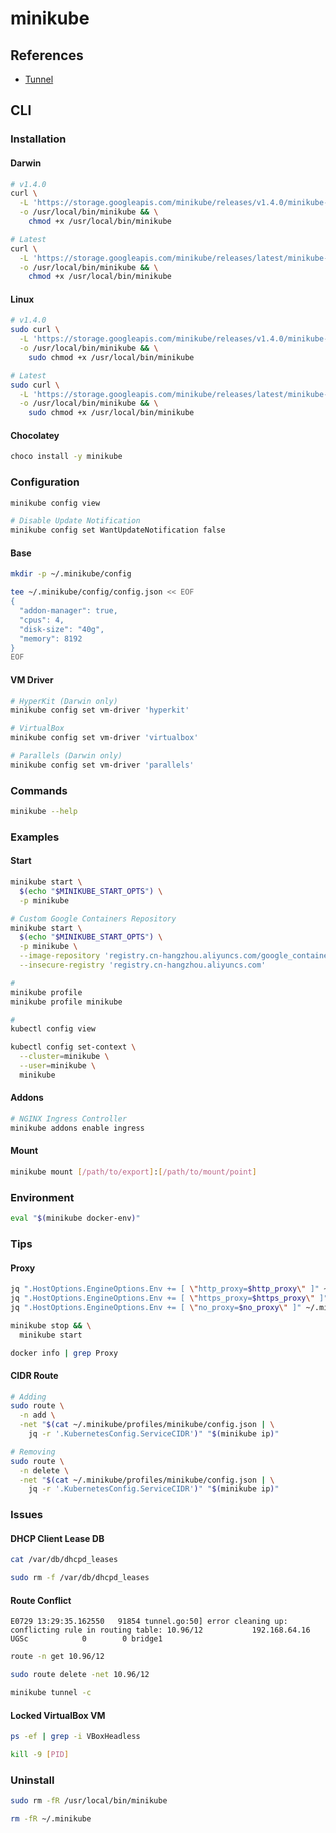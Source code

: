# minikube

## References

- [Tunnel](https://github.com/kubernetes/minikube/blob/master/docs/tunnel.md)

## CLI

### Installation

#### Darwin

```sh
# v1.4.0
curl \
  -L 'https://storage.googleapis.com/minikube/releases/v1.4.0/minikube-darwin-amd64' \
  -o /usr/local/bin/minikube && \
    chmod +x /usr/local/bin/minikube

# Latest
curl \
  -L 'https://storage.googleapis.com/minikube/releases/latest/minikube-darwin-amd64' \
  -o /usr/local/bin/minikube && \
    chmod +x /usr/local/bin/minikube
```

#### Linux

```sh
# v1.4.0
sudo curl \
  -L 'https://storage.googleapis.com/minikube/releases/v1.4.0/minikube-linux-amd64' \
  -o /usr/local/bin/minikube && \
    sudo chmod +x /usr/local/bin/minikube

# Latest
sudo curl \
  -L 'https://storage.googleapis.com/minikube/releases/latest/minikube-linux-amd64' \
  -o /usr/local/bin/minikube && \
    sudo chmod +x /usr/local/bin/minikube
```

#### Chocolatey

```sh
choco install -y minikube
```

### Configuration

```sh
minikube config view

# Disable Update Notification
minikube config set WantUpdateNotification false
```

#### Base

```sh
mkdir -p ~/.minikube/config
```

```sh
tee ~/.minikube/config/config.json << EOF
{
  "addon-manager": true,
  "cpus": 4,
  "disk-size": "40g",
  "memory": 8192
}
EOF
```

#### VM Driver

```sh
# HyperKit (Darwin only)
minikube config set vm-driver 'hyperkit'

# VirtualBox
minikube config set vm-driver 'virtualbox'

# Parallels (Darwin only)
minikube config set vm-driver 'parallels'
```

### Commands

```sh
minikube --help
```

### Examples

#### Start

```sh
minikube start \
  $(echo "$MINIKUBE_START_OPTS") \
  -p minikube

# Custom Google Containers Repository
minikube start \
  $(echo "$MINIKUBE_START_OPTS") \
  -p minikube \
  --image-repository 'registry.cn-hangzhou.aliyuncs.com/google_containers' \
  --insecure-registry 'registry.cn-hangzhou.aliyuncs.com'
```

```sh
#
minikube profile
minikube profile minikube
```

```sh
#
kubectl config view

kubectl config set-context \
  --cluster=minikube \
  --user=minikube \
  minikube
```

#### Addons

```sh
# NGINX Ingress Controller
minikube addons enable ingress
```

#### Mount

```sh
minikube mount [/path/to/export]:[/path/to/mount/point]
```

### Environment

```sh
eval "$(minikube docker-env)"
```

### Tips

#### Proxy

```sh
jq ".HostOptions.EngineOptions.Env += [ \"http_proxy=$http_proxy\" ]" ~/.minikube/machines/minikube/config.json | sponge ~/.minikube/machines/minikube/config.json
jq ".HostOptions.EngineOptions.Env += [ \"https_proxy=$https_proxy\" ]" ~/.minikube/machines/minikube/config.json | sponge ~/.minikube/machines/minikube/config.json
jq ".HostOptions.EngineOptions.Env += [ \"no_proxy=$no_proxy\" ]" ~/.minikube/machines/minikube/config.json | sponge ~/.minikube/machines/minikube/config.json
```

```sh
minikube stop && \
  minikube start
```

```sh
docker info | grep Proxy
```

#### CIDR Route

```sh
# Adding
sudo route \
  -n add \
  -net "$(cat ~/.minikube/profiles/minikube/config.json | \
    jq -r '.KubernetesConfig.ServiceCIDR')" "$(minikube ip)"

# Removing
sudo route \
  -n delete \
  -net "$(cat ~/.minikube/profiles/minikube/config.json | \
    jq -r '.KubernetesConfig.ServiceCIDR')" "$(minikube ip)"
```

### Issues

#### DHCP Client Lease DB

```sh
cat /var/db/dhcpd_leases
```

```sh
sudo rm -f /var/db/dhcpd_leases
```

#### Route Conflict

```log
E0729 13:29:35.162550   91854 tunnel.go:50] error cleaning up: conflicting rule in routing table: 10.96/12           192.168.64.16      UGSc            0        0 bridge1
```

```sh
route -n get 10.96/12
```

```sh
sudo route delete -net 10.96/12
```

```sh
minikube tunnel -c
```

#### Locked VirtualBox VM

```sh
ps -ef | grep -i VBoxHeadless
```

```sh
kill -9 [PID]
```

### Uninstall

```sh
sudo rm -fR /usr/local/bin/minikube
```

```sh
rm -fR ~/.minikube
```
